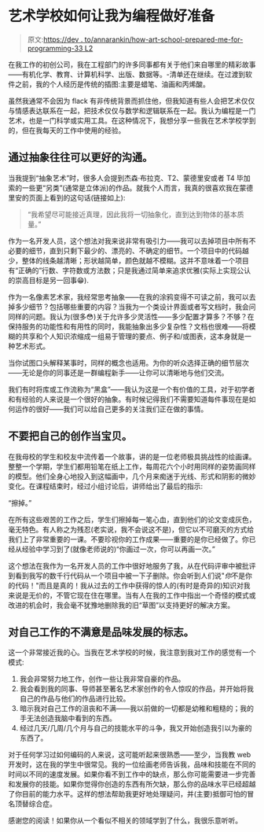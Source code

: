 # 艺术学校如何让我为编程做好准备

> 原文:[https://dev . to/annarankin/how-art-school-prepared-me-for-programming-33 L2](https://dev.to/annarankin/how-art-school-prepared-me-for-programming-33l2)

在我工作的初创公司，我在工程部门的许多同事都有关于他们来自哪里的精彩故事——有机化学、教育、计算机科学、出版、数据等。-清单还在继续。在过渡到软件之前，我的个人经历是传统的插图:主要是蜡笔、油画和丙烯酸。

虽然我通常不会因为 flack 有非传统背景而抓住他，但我知道有些人会把艺术仅仅与情感表达联系在一起，把技术仅仅与数学和逻辑联系在一起。我认为编程是一门艺术，也是一门科学或实用工具。在这种情况下，我想分享一些我在艺术学校学到的，但在我每天的工作中使用的经验。

## 通过抽象往往可以更好的沟通。

当我提到“抽象艺术”时，很多人会提到杰森·布拉克、T2、蒙德里安或者 T4 毕加索的一些更“另类”(通常是立体派)的作品。就我个人而言，我真的很喜欢我在蒙德里安的页面上看到的这句话(链接如上):

> “我希望尽可能接近真理，因此我将一切抽象化，直到达到物体的基本质量。”

作为一名开发人员，这个想法对我来说非常有吸引力——我可以去掉项目中所有不必要的细节，直到只剩下最少的、漂亮的、不确定的细节。一个项目中的代码越少，整体的线条越清晰；形状越简单，颜色就越不模糊。这并不意味着一个项目有“正确的”行数、字符数或方法数；只是我通过简单来追求优雅(实际上实现公认的崇高目标是另一回事😁).

作为一名像素艺术家，我经常思考抽象——在我的涂鸦变得不可读之前，我可以去掉多少细节？包括哪些重要的内容？当我为一个类设计界面或者写文档时，我会问同样的问题。我认为(很多😳)关于允许多少灵活性——多少配置才算多？不够？在保持服务的功能性和有用性的同时，我能抽象出多少复杂性？文档也很难——将模糊的共享和个人知识浓缩成一组易于管理的要点、例子和/或图表，这本身就是一种艺术形式。

当你试图口头解释某事时，同样的概念也适用。为你的听众选择正确的细节层次——无论是你的同事还是一群编程新手——让你可以清晰地与他们交流。

我们有时将库或工作流称为“黑盒”——我认为这是一个有价值的工具，对于初学者和有经验的人来说是一个很好的抽象。有时候记得我们不需要知道每件事现在是如何运作的很好——我们可以给自己更多的关注我们正在做的事情。

## 不要把自己的创作当宝贝。

在我母校的学生和校友中流传着一个故事，讲的是一位老师极具挑战性的绘画课。整整一个学期，学生们都用铅笔在纸上工作，每周花六个小时用同样的姿势画同样的模型。他们全身心地投入到这幅画中，几个月来痴迷于光线、形式和阴影的微妙变化。在课程结束时，经过小组讨论后，讲师给出了最后的指示:

“擦掉。”

在所有这些艰苦的工作之后，学生们擦掉每一笔心血，直到他们的论文变成灰色，毫无特色。有人称之为残忍(老实说，我不会说这不是)，但它以不可磨灭的方式给我们上了非常重要的一课。不要珍视你的工作成果——重要的是你已经做了。你已经从经验中学习到了(就像老师说的)“你画过一次，你可以再画一次。”

这个想法在我作为一名开发人员的工作中很好地服务了我，从在代码评审中被批评到看到我写的数千行代码从一个项目中被一下子删除。你会听到人们说"*你*不是你的代码！"而且是真的！我从过去的工作中获得的惊人的(有时是奇异的)知识对我来说是无价的，不管它现在住在哪里。当有人在我的工作中指出一个奇怪的模式或改进的机会时，我会毫不犹豫地删除我的旧“草图”以支持更好的解决方案。

## 对自己工作的不满意是品味发展的标志。

这一个非常接近我的心。当我在艺术学校的时候，我注意到我对工作的感觉有一个模式:

1.  我会非常努力地工作，创作一些让我非常自豪的作品。
2.  我会看到我的同事、导师甚至著名艺术家创作的令人惊叹的作品，并开始将我自己的作品与他们的作品进行比较。
3.  暗示我对自己工作的沮丧和不满——我以前做的一切都是幼稚和粗糙的；我的手无法创造我脑中看到的东西。
4.  经过几天/几周/几个月与自己的技能水平的斗争，我又开始创造我引以为豪的东西了。

对于任何学习过如何编码的人来说，这可能听起来很熟悉——至少，当我教 web 开发时，这在我的学生中很常见。我的一位绘画老师告诉我，品味和技能在不同的时间以不同的速度发展。如果你看不到工作中的缺点，那么你可能需要进一步完善和发展你的技能。如果你觉得你创造的东西有所欠缺，那么你的品味水平已经超越了你目前的能力水平。这样的想法帮助我更好地处理疑问，并(主要)抵御可怕的冒名顶替综合症。

感谢您的阅读！如果你从一个看似不相关的领域学到了什么，我很乐意听听。